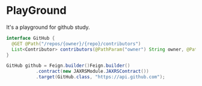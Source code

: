 # PlayGround
It's a playground for github study.

```java
interface GitHub {
  @GET @Path("/repos/{owner}/{repo}/contributors")
  List<Contributor> contributors(@PathParam("owner") String owner, @PathParam("repo") String repo);
}
```
```java
GitHub github = Feign.builder()Feign.builder()
           .contract(new JAXRSModule.JAXRSContract())
           .target(GitHub.class, "https://api.github.com");
```
